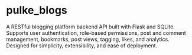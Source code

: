 # pulke_blogs
A RESTful blogging platform backend API built with Flask and SQLite. Supports user authentication, role-based permissions, post and comment management, bookmarks, post views, tagging, likes, and analytics. Designed for simplicity, extensibility, and ease of deployment.
